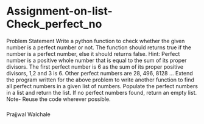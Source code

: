 # Assignment-on-list-Check_perfect_no
Problem Statement Write a python function to check whether the given number is a perfect number or not. The function should returns true if the number is a perfect number, else it should returns false. Hint: Perfect number is a positive whole number that is equal to the sum of its proper divisors. The first perfect number is 6 as the sum of its proper positive divisors, 1,2 and 3 is 6. Other perfect numbers are 28, 496, 8128 ... Extend the program written for the above problem to write another function to find all perfect numbers in a given list of numbers. Populate the perfect numbers in a list and return the list. If no perfect numbers found, return an empty list. Note- Reuse the code wherever possible.



###
Prajjwal Walchale
